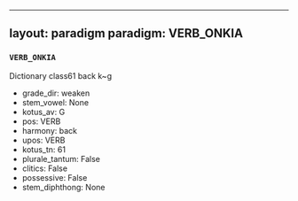 
---
layout: paradigm
paradigm: VERB_ONKIA
---
### ` VERB_ONKIA `

Dictionary class61 back k~g
* grade_dir: weaken
* stem_vowel: None
* kotus_av: G
* pos: VERB
* harmony: back
* upos: VERB
* kotus_tn: 61
* plurale_tantum: False
* clitics: False
* possessive: False
* stem_diphthong: None
